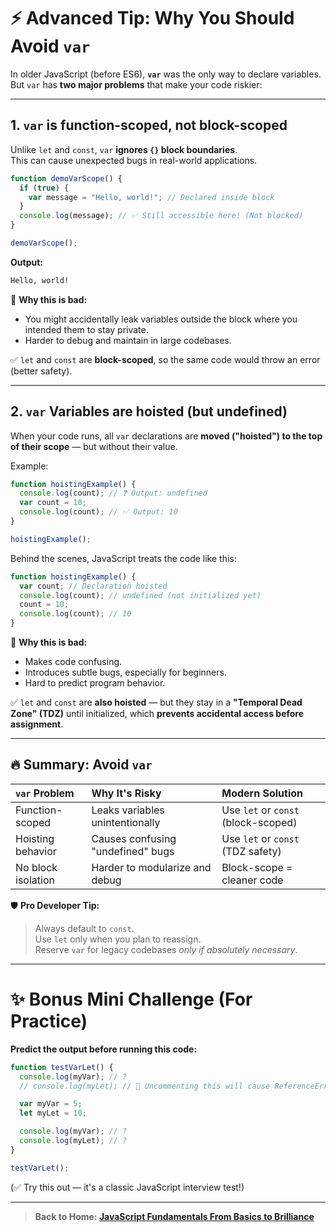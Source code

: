 # ⚡ Advanced Tip: Why You Should Avoid `var`

In older JavaScript (before ES6), **`var`** was the only way to declare variables.  
But `var` has **two major problems** that make your code riskier:

---

## 1. `var` is **function-scoped**, not block-scoped

Unlike `let` and `const`, `var` **ignores `{}` block boundaries**.  
This can cause unexpected bugs in real-world applications.

```javascript
function demoVarScope() {
  if (true) {
    var message = "Hello, world!"; // Declared inside block
  }
  console.log(message); // ✅ Still accessible here! (Not blocked)
}

demoVarScope();
```

**Output:**

```bash
Hello, world!
```

🧠 **Why this is bad:**

- You might accidentally leak variables outside the block where you intended them to stay private.
- Harder to debug and maintain in large codebases.

✅ `let` and `const` are **block-scoped**, so the same code would throw an error (better safety).

---

## 2. `var` Variables are **hoisted** (but undefined)

When your code runs, all `var` declarations are **moved ("hoisted") to the top of their scope** — but without their value.

Example:

```javascript
function hoistingExample() {
  console.log(count); // ❓ Output: undefined
  var count = 10;
  console.log(count); // ✅ Output: 10
}

hoistingExample();
```

Behind the scenes, JavaScript treats the code like this:

```javascript
function hoistingExample() {
  var count; // Declaration hoisted
  console.log(count); // undefined (not initialized yet)
  count = 10;
  console.log(count); // 10
}
```

🧠 **Why this is bad:**

- Makes code confusing.
- Introduces subtle bugs, especially for beginners.
- Hard to predict program behavior.

✅ `let` and `const` are **also hoisted** — but they stay in a **"Temporal Dead Zone" (TDZ)** until initialized, which **prevents accidental access before assignment**.

---

## 🔥 Summary: Avoid `var`

| `var` Problem      | Why It's Risky                    | Modern Solution                     |
| :----------------- | :-------------------------------- | :---------------------------------- |
| Function-scoped    | Leaks variables unintentionally   | Use `let` or `const` (block-scoped) |
| Hoisting behavior  | Causes confusing "undefined" bugs | Use `let` or `const` (TDZ safety)   |
| No block isolation | Harder to modularize and debug    | Block-scope = cleaner code          |

🛡️ **Pro Developer Tip:**

> Always default to `const`.  
> Use `let` only when you plan to reassign.  
> Reserve `var` for legacy codebases _only if absolutely necessary_.

---

# ✨ Bonus Mini Challenge (For Practice)

**Predict the output before running this code:**

```javascript
function testVarLet() {
  console.log(myVar); // ?
  // console.log(myLet); // 🚫 Uncommenting this will cause ReferenceError

  var myVar = 5;
  let myLet = 10;

  console.log(myVar); // ?
  console.log(myLet); // ?
}

testVarLet();
```

(✅ Try this out — it's a classic JavaScript interview test!)

---

> **Back to Home: [JavaScript Fundamentals From Basics to Brilliance](../../index.md)**
